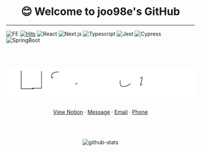 
<div align="center">
    <h1>😊 Welcome to joo98e's GitHub</h1>
</div>

---

![FE](https://img.shields.io/badge/Web-Frontend-blue)
[![Hits](https://hits.seeyoufarm.com/api/count/incr/badge.svg?url=https%3A%2F%2Fgithub.com%2Fjoo98e%2Fhit-counter&count_bg=%2379C83D&title_bg=%23555555&icon=&icon_color=%23E7E7E7&title=hits&edge_flat=false)](https://hits.seeyoufarm.com)
![React](https://img.shields.io/badge/React-61DAFB?style=social&logo=React&logoColor=black)
![Next.js](https://img.shields.io/badge/Next.js-white?style=social&logo=Next.js&logoColor=000000)
![Typescript](https://img.shields.io/badge/TypeScript-3178C6?style=social&logo=TypeScript&logoColor=3178C6)
![Jest](https://img.shields.io/badge/Jest-C21325?style=social&logo=Jest&logoColor=C21325)
![Cypress](https://img.shields.io/badge/Cypress-3178C6?style=social&logo=Cypress&logoColor=3178C6)
![SpringBoot](https://img.shields.io/badge/SpringBoot-6DB33F?style=social&logo=Spring&logoColor=6DB33F)


<div align="center" style="margin-top:4rem; ">
    <img src="./src/assets/joo98e.svg" alt="joo98e" />
    <p align="center">
        <a href="https://plastic-carob-cd5.notion.site/ba6ac28bd51047908058f7f59b175143">View Notion</a>
        &middot;
        <a href="sms://010-5614-1328">Message</a>
        &middot;
        <a href="mailto:jtbeok@gmail.com">Email</a>
        &middot;
        <a href="tel:010-5614-1328">Phone</a>
    </p>
</div>


<!-- ## 🌱 I’m currently learning ...

- 다양한 DB 공부하기
- LLM 활용, 나에 대한 GPT 만들기 -->


<p align="center" style="margin-top: 4rem;">
    <img src="https://github-readme-stats.vercel.app/api?username=joo98e&hide=prs&count_private=true&show_icons=true&theme=midnight-purple" alt="github-stats">
</p>



<!-- - 🔭 I’m currently working on ...
- 🌱 I’m currently learning ...
- 👯 I’m looking to collaborate on ...
- 🤔 I’m looking for help with ...
- 💬 Ask me about ...
- 📫 How to reach me: ...
- 😄 Pronouns: ...
- ⚡ Fun fact: ... -->

